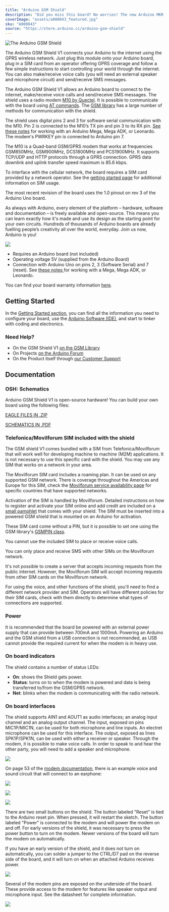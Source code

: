 ```yaml
---
title: "Arduino GSM Shield"
description: "Did you miss this board? No worries! The new Arduino MKR GSM 1400, more capable and richer of functions, is the perfect solution for you!"
coverImage: "assets/a000043_featured.jpg"
sku: "A000043"
source: "https://store.arduino.cc/arduino-gsm-shield"
---
```


![The Arduino GSM Shield](./assets/a000043_featured.jpg)

The Arduino GSM Shield V1 connects your Arduino to the internet using the GPRS wireless network. Just plug this module onto your Arduino board, plug in a SIM card from an operator offering GPRS coverage and follow a few simple instructions to start controlling your world through the internet. You can also make/receive voice calls (you will need an external speaker and microphone circuit) and send/receive SMS messages.

The Arduino GSM Shield V1 allows an Arduino board to connect to the internet, make/receive voice calls and send/receive SMS messages. The shield uses a radio modem [M10 by Quectel](https://www.arduino.cc/en/uploads/Main/Quectel_M10_datasheet.pdf). It is possible to communicate with the board using [AT commands](https://www.arduino.cc/en/en/uploads/Main/Quectel_M10_AT_commands.pdf). The [GSM library](https://www.arduino.cc/en/Reference/GSM) has a large number of methods for communication with the shield.

The shield uses digital pins 2 and 3 for software serial communication with the M10\. Pin 2 is connected to the M10’s TX pin and pin 3 to its RX pin. [See these notes](https://www.arduino.cc/en/en/Guide/GSMShieldLeonardoMega) for working with an Arduino Mega, Mega ADK, or Leonardo. The modem's PWRKEY pin is connected to Arduino pin 7.

The M10 is a Quad-band GSM/GPRS modem that works at frequencies GSM850MHz, GSM900MHz, DCS1800MHz and PCS1900MHz. It supports TCP/UDP and HTTP protocols through a GPRS connection. GPRS data downlink and uplink transfer speed maximum is 85.6 kbps.

To interface with the cellular network, the board requires a SIM card provided by a network operator. See the [getting started page](https://www.arduino.cc/en/Guide/ArduinoGSMShield#toc4) for additional information on SIM usage.

The most recent revision of the board uses the 1.0 pinout on rev 3 of the Arduino Uno board.

As always with Arduino, every element of the platform – hardware, software and documentation – is freely available and open-source. This means you can learn exactly how it's made and use its design as the starting point for your own circuits. Hundreds of thousands of Arduino boards are already fuelling people’s creativity all over the world, everyday. Join us now, Arduino is you!

![](assets/GSMPinUse_2.jpg)

* Requires an Arduino board (not included)
* Operating voltage 5V (supplied from the Arduino Board)
* Connection with Arduino Uno on pins 2, 3 (Software Serial) and 7 (reset). See [these notes ](https://www.arduino.cc/en/Guide/GSMShieldLeonardoMega)for working with a Mega, Mega ADK, or Leonardo.

You can find your board warranty information [here](https://www.arduino.cc/en/Main/warranty).

## Getting Started

In the [Getting Started section](https://www.arduino.cc/en/Guide/ArduinoGSMShield), you can find all the information you need to configure your board, use the [Arduino Software (IDE)](https://www.arduino.cc/en/Main/Software), and start to tinker with coding and electronics.

### Need Help?

* On the GSM Shield V1 [on the GSM Library](https://www.arduino.cc/en/en/Reference/GSM)
* On Projects [on the Arduino Forum](https://forum.arduino.cc/index.php?board=3.0)
* On the Product itself through [our Customer Support](https://support.arduino.cc/hc)

## Documentation

### OSH: Schematics

Arduino GSM Shield V1 is open-source hardware! You can build your own board using the following files:

[EAGLE FILES IN .ZIP](https://www.arduino.cc/en/uploads/Main/arduino-gsm-shield-06-reference-design.zip)

[SCHEMATICS IN .PDF](https://www.arduino.cc/en/uploads/Main/arduino-gsm-shield-schematic.pdf)

### Telefonica/Movilforum SIM included with the shield

The GSM shield V1 comes bundled with a SIM from Telefonica/Movilforum that will work well for developing machine to machine (M2M) applications. It is not necessary to use this specific card with the shield. You may use any SIM that works on a network in your area.

The Movilforum SIM card includes a roaming plan. It can be used on any supported GSM network. There is coverage throughout the Americas and Europe for this SIM, check the [Movilforum service availability page](http://arduinosim.movilforum.com/service.php) for specific countries that have supported networks.

Activation of the SIM is handled by Movilforum. Detailed instructions on how to register and activate your SIM online and add credit are included on a [small pamphlet](https://www.arduino.cc/en/uploads/Main/GSMShield_Flyer.pdf) that comes with your shield. The SIM must be inserted into a powered GSM shield that is mounted on an Arduino for activation.

These SIM card come without a PIN, but it is possible to set one using the GSM library's [GSMPIN class](https://www.arduino.cc/en/Reference/GSMPINConstructor).

You cannot use the included SIM to place or receive voice calls.

You can only place and receive SMS with other SIMs on the Movilforum network.

It's not possible to create a server that accepts incoming requests from the public internet. However, the Movilforum SIM will accept incoming requests from other SIM cards on the Movilforum network.

For using the voice, and other functions of the shield, you'll need to find a different network provider and SIM. Operators will have different policies for their SIM cards, check with them directly to determine what types of connections are supported.

### Power

It is recommended that the board be powered with an external power supply that can provide between 700mA and 1000mA. Powering an Arduino and the GSM shield from a USB connection is not recommended, as USB cannot provide the required current for when the modem is in heavy use.

### On board indicators

The shield contains a number of status LEDs:

* **On**: shows the Shield gets power.
* **Status**: turns on to when the modem is powered and data is being transferred to/from the GSM/GPRS network.
* **Net**: blinks when the modem is communicating with the radio network.

### On board interfaces

The shield supports AIN1 and AOUT1 as audio interfaces; an analog input channel and an analog output channel. The input, exposed on pins MIC1P/MIC1N, can be used for both microphone and line inputs. An electret microphone can be used for this interface. The output, exposed as lines SPK1P/SPK1N, can be used with either a receiver or speaker. Through the modem, it is possible to make voice calls. In order to speak to and hear the other party, you will need to add a speaker and microphone.

![](assets/GSMShieldSpeakerMicHoles.jpg)

On page 53 of the [modem documentation](https://www.arduino.cc/en/uploads/Main/Quectel_M10_datasheet.pdf), there is an example voice and sound circuit that will connect to an earphone:

![](assets/GSMShieldMicSpeakerCircuit.png)

![](assets/GSMShieldVoiceSpeakerWiring.jpg)

![](assets/GSMShieldVoiceSpeakerBreadboard.jpg)

There are two small buttons on the shield. The button labeled "Reset" is tied to the Arduino reset pin. When pressed, it will restart the sketch. The button labeled "Power" is connected to the modem and will power the modem on and off. For early versions of the shield, it was necessary to press the power button to turn on the modem. Newer versions of the board will turn the modem on automatically.

If you have an early version of the shield, and it does not turn on automatically, you can solder a jumper to the CTRL/D7 pad on the reverse side of the board, and it will turn on when an attached Arduino receives power.

![](assets/GSM_Pin7_bridged.jpg)

Several of the modem pins are exposed on the underside of the board. These provide access to the modem for features like speaker output and microphone input. See the datasheet for complete information.

![](assets/GSMShieldModemPins.jpg)